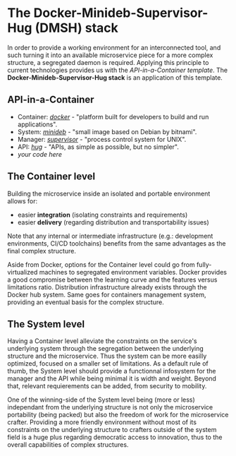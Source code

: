 # The Docker-Minideb-Supervisor-Hug (DMSH) stack

In order to provide a working environment for an interconnected tool, and such turning it into an available microservice piece for a more complex structure, a segregated daemon is required. Applying this principle to current technologies provides us with the _API-in-a-Container template_. The **Docker-Minideb-Supervisor-Hug stack** is an application of this template.

## API-in-a-Container
- Container: [*docker*](https://github.com/docker) - "platform built for developers to build and run applications".
- System: [*minideb*](https://github.com/bitnami/minideb) - "small image based on Debian by bitnami".
- Manager: [*supervisor*](https://github.com/Supervisor/supervisor) - "process control system for UNIX".
- API: [*hug*](https://github.com/timothycrosley/hug) - "APIs, as simple as possible, but no simpler".
- *your code here*

## The Container level
Building the microservice inside an isolated and portable environment allows for:
- easier **integration** (isolating constraints and requirements)
- easier **delivery** (regarding distribution and transportability issues)

Note that any internal or intermediate infrastructure (e.g.: development environments, CI/CD toolchains) benefits from the same advantages as the final complex structure.

Aside from Docker, options for the Container level could go from fully-virtualized machines to segregated environment variables. Docker provides a good compromise between the learning curve and the features versus limitations ratio. Distribution infrastructure already exists through the Docker hub system. Same goes for containers management system, providing an eventual basis for the complex structure.

## The System level
Having a Container level alleviate the constraints on the service's underlying system through the segregation between the underlying structure and the microservice. Thus the system can be more easilly optimized, focused on a smaller set of limitations. As a default rule of thumb, the System level should provide a functionnal infosystem for the manager and the API while being minimal it is width and weight. Beyond that, relevant requierements can be added, from security to mobility.

One of the winning-side of the System level being (more or less) independant from the underlying structure is not only the microservice portability (being packed) but also the freedom of work for the microservice crafter. Providing a more friendly environment without most of its constraints on the underlying structure to crafters outside of the system field is a huge plus regarding democratic access to innovation, thus to the overall capabilities of complex structures.
